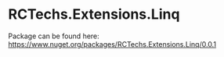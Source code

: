 # RCTechs.Extensions.Linq

Package can be found here:
https://www.nuget.org/packages/RCTechs.Extensions.Linq/0.0.1

